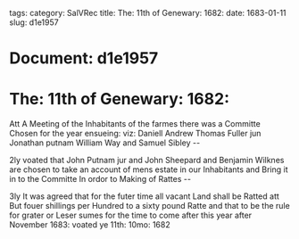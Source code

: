 tags: 
category: SalVRec
title: The: 11th of Genewary: 1682:
date: 1683-01-11
slug: d1e1957




# Document: d1e1957


# The: 11th of Genewary: 1682:

Att A Meeting of the Inhabitants of the farmes there was a Committe Chosen for the year ensueing: viz: Daniell Andrew Thomas Fuller jun Jonathan putnam William Way and Samuel Sibley --

2ly voated that John Putnam jur and John Sheepard and Benjamin Wilknes are chosen to take an account of mens estate in our Inhabitants and Bring it in to the Committe In ordor to Making of Rattes --

3ly It was agreed that for the futer time all vacant Land shall be Ratted att But fouer shillings per Hundred to a sixty pound Ratte and that to be the rule for grater or Leser sumes for the time to come after this year after November 1683: voated ye 11th: 10mo: 1682
